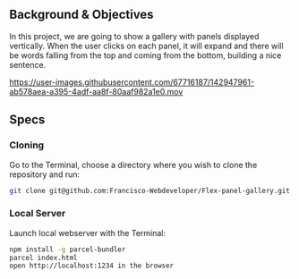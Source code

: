 ## Background & Objectives

In this project, we are going to show a gallery with panels displayed vertically. When the user clicks on each panel, it will expand and there
will be words falling from the top and coming from the bottom, building a nice sentence.

https://user-images.githubusercontent.com/67716187/142947961-ab578aea-a395-4adf-aa8f-80aaf982a1e0.mov

## Specs

### Cloning
Go to the Terminal, choose a directory where you wish to clone the repository and run:
```bash
git clone git@github.com:Francisco-Webdeveloper/Flex-panel-gallery.git
```

### Local Server
Launch local webserver with the Terminal:
```bash
npm install -g parcel-bundler
parcel index.html
open http://localhost:1234 in the browser
